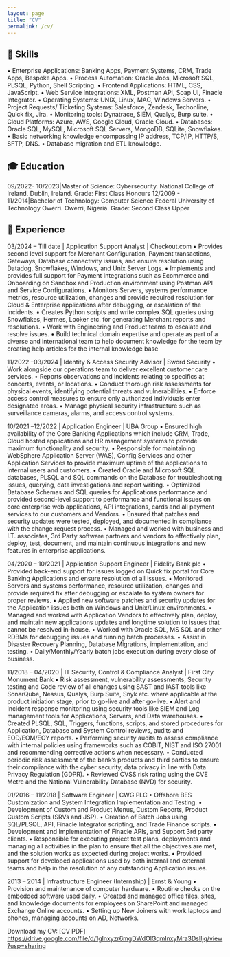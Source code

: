 ```yaml
---
layout: page
title: "CV"
permalink: /cv/
---
```


## 🧠 Skills
• Enterprise Applications: Banking Apps, Payment Systems, CRM, Trade Apps, Bespoke Apps.
• Process Automation: Oracle Jobs, Microsoft SQL, PLSQL, Python, Shell Scripting.
• Frontend Applications: HTML, CSS, JavaScript.
• Web Service Integrations: XML, Postman API, Soap UI, Finacle Integrator.
• Operating Systems: UNIX, Linux, MAC, Windows Servers.
• Project Requests/ Ticketing Systems: Salesforce, Zendesk, Techonline, Quick fix, Jira.
• Monitoring tools: Dynatrace, SIEM, Qualys, Burp suite.
• Cloud Platforms: Azure, AWS, Google Cloud, Oracle Cloud.
• Databases: Oracle SQL, MySQL, Microsoft SQL Servers, MongoDB, SQLite, Snowflakes.
• Basic networking knowledge encompassing IP address, TCP/IP, HTTP/S, SFTP, DNS.
• Database migration and ETL knowledge.

## 🎓 Education
09/2022- 10/2023|Master of Science: Cybersecurity.
National College of Ireland. Dublin, Ireland.
Grade: First Class Honours
12/2009 - 11/2014|Bachelor of Technology: Computer Science
Federal University of Technology Owerri. Owerri, Nigeria.
Grade: Second Class Upper

## 💼 Experience
03/2024 – Till date | Application Support Analyst | Checkout.com
• Provides second level support for Merchant Configuration, Payment transactions, Gateways, Database
connectivity issues, and ensure resolution using Datadog, Snowflakes, Windows, and Unix Server Logs.
• Implements and provides full support for Payment Integrations such as Ecommerce and Onboarding on
Sandbox and Production environment using Postman API and Service Configurations.
• Monitors Servers, systems performance metrics, resource utilization, changes and provide required
resolution for Cloud & Enterprise applications after debugging, or escalation of the incidents.
• Creates Python scripts and write complex SQL queries using Snowflakes, Hermes, Looker etc. for generating Merchant reports and resolutions.
• Work with Engineering and Product teams to escalate and resolve issues.
• Build technical domain expertise and operate as part of a diverse and international team to help document knowledge for the team by creating help articles for the internal knowledge base

11/2022 –03/2024 | Identity & Access Security Advisor | Sword Security
• Work alongside our operations team to deliver excellent customer care services.
• Reports observations and incidents relating to specifics at concerts, events, or locations.
• Conduct thorough risk assessments for physical events, identifying potential threats and vulnerabilities.
• Enforce access control measures to ensure only authorized individuals enter designated areas.
• Manage physical security infrastructure such as surveillance cameras, alarms, and access control systems.

10/2021 –12/2022 | Application Engineer | UBA Group
• Ensured high availability of the Core Banking Applications which include CRM, Trade, Cloud hosted
applications and HR management systems to provide maximum functionality and security.
• Responsible for maintaining WebSphere Application Server (WAS), Config Services and other Application
Services to provide maximum uptime of the applications to internal users and customers.
• Created Oracle and Microsoft SQL databases, PLSQL and SQL commands on the Database for
troubleshooting issues, querying, data investigations and report writing.
• Optimized Database Schemas and SQL queries for Applications performance and provided second-level
support to performance and functional issues on core enterprise web applications, API integrations, cards and all payment services to our customers and Vendors.
• Ensured that patches and security updates were tested, deployed, and documented in compliance with the
change request process.
• Managed and worked with business and I.T. associates, 3rd Party software partners and vendors to
effectively plan, deploy, test, document, and maintain continuous integrations and new features in
enterprise applications.

04/2020 – 10/2021 | Application Support Engineer | Fidelity Bank plc
• Provided back-end support for issues logged on Quick fix portal for Core Banking Applications and ensure resolution of all issues.
• Monitored Servers and systems performance, resource utilization, changes and provide required fix after debugging or escalate to system owners for proper reviews.
• Applied new software patches and security updates for the Application issues both on Windows and
Unix/Linux environments.
• Managed and worked with Application Vendors to effectively plan, deploy, and maintain new applications
updates and longtime solution to issues that cannot be resolved in-house.
• Worked with Oracle SQL, MS SQL and other RDBMs for debugging issues and running batch processes.
• Assist in Disaster Recovery Planning, Database Migrations, implementation, and testing.
• Daily/Monthly/Yearly batch jobs execution during every close of business.

11/2018 – 04/2020 | IT Security, Control & Compliance Analyst | First City Monument Bank
• Risk assessment, vulnerability assessments, Security testing and Code review of all changes using SAST and IAST tools like SonarQube, Nessus, Qualys, Burp Suite, Snyk etc. where applicable at the product initiation stage, prior to go-live and after go-live.
• Alert and Incident response monitoring using security tools like SIEM and Log management tools for
Applications, Servers, and Data warehouses.
• Created PLSQL, SQL, Triggers, functions, scripts, and stored procedures for Application, Database and System Control reviews, audits and EOD/EOM/EOY reports.
• Performing security audits to assess compliance with internal policies using frameworks such as COBIT, NIST and ISO 27001 and recommending corrective actions when necessary.
• Conducted periodic risk assessment of the bank’s products and third parties to ensure their compliance with
the cyber security, data privacy in line with Data Privacy Regulation (GDPR).
• Reviewed CVSS risk rating using the CVE Metre and the National Vulnerability Database (NVD) for security.

01/2016 – 11/2018 | Software Engineer | CWG PLC
• Offshore BES Customization and System Integration Implementation and Testing.
• Development of Custom and Product Menus, Custom Reports, Product Custom Scripts (SRVs and JSP).
• Creation of Batch Jobs using SQL/PLSQL, API, Finacle Integrator scripting, and Trade Finance scripts.
• Development and Implementation of Finacle APIs, and Support 3rd party clients.
• Responsible for executing project test plans, deployments and managing all activities in the plan to ensure that all the objectives are met, and the solution works as expected during project works.
• Provided support for developed applications used by both internal and external teams and help in the
resolution of any outstanding Application issues.

2013 – 2014 | Infrastructure Engineer (Internship) | Ernst & Young
• Provision and maintenance of computer hardware.
• Routine checks on the embedded software used daily.
• Created and managed office files, sites, and knowledge documents for employees on SharePoint and
managed Exchange Online accounts.
• Setting up New Joiners with work laptops and phones, managing accounts on AD, Networks.


Download my CV: [CV PDF] https://drive.google.com/file/d/1glnxyzr6mgDWdOlGqmlnxyMra3DsIljq/view?usp=sharing
